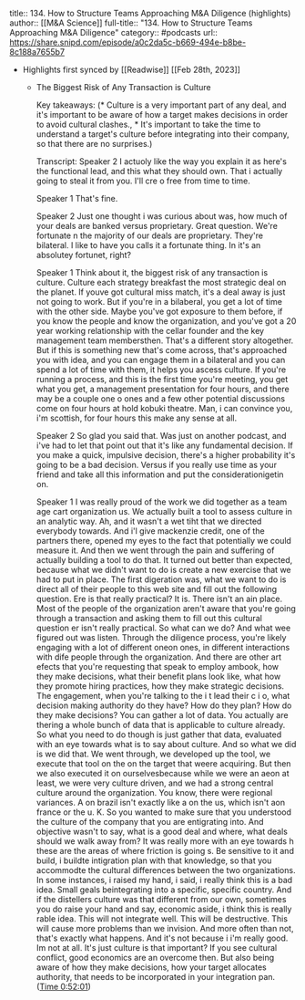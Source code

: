 title:: 134. How to Structure Teams Approaching M&A Diligence (highlights)
author:: [[M&A Science]]
full-title:: "134. How to Structure Teams Approaching M&A Diligence"
category:: #podcasts
url:: https://share.snipd.com/episode/a0c2da5c-b669-494e-b8be-8c188a7655b7

- Highlights first synced by [[Readwise]] [[Feb 28th, 2023]]
	- The Biggest Risk of Any Transaction is Culture
	  
	  Key takeaways:
	  (* Culture is a very important part of any deal, and it's important to be aware of how a target makes decisions in order to avoid cultural clashes., * It's important to take the time to understand a target's culture before integrating into their company, so that there are no surprises.)
	  
	  Transcript:
	  Speaker 2
	  I actuoly like the way you explain it as here's the functional lead, and this what they should own. That i actually going to steal it from you. I'll cre o free from time to time.
	  
	  Speaker 1
	  That's fine.
	  
	  Speaker 2
	  Just one thought i was curious about was, how much of your deals are banked versus proprietary. Great question. We're fortunate n the majority of our deals are proprietary. They're bilateral. I like to have you calls it a fortunate thing. In it's an absolutey fortunet, right?
	  
	  Speaker 1
	  Think about it, the biggest risk of any transaction is culture. Culture each strategy breakfast the most strategic deal on the planet. If youve got cultural miss match, it's a deal away is just not going to work. But if you're in a bilaberal, you get a lot of time with the other side. Maybe you've got exposure to them before, if you know the people and know the organization, and you've got a 20 year working relationship with the cellar founder and the key management team membersthen. That's a different story altogether. But if this is something new that's come across, that's approached you with idea, and you can engage them in a bilateral and you can spend a lot of time with them, it helps you ascess culture. If you're running a process, and this is the first time you're meeting, you get what you get, a management presentation for four hours, and there may be a couple one o ones and a few other potential discussions come on four hours at hold kobuki theatre. Man, i can convince you, i'm scottish, for four hours this make any sense at all.
	  
	  Speaker 2
	  So glad you said that. Was just on another podcast, and i've had to let that point out that it's like any fundamental decision. If you make a quick, impulsive decision, there's a higher probability it's going to be a bad decision. Versus if you really use time as your friend and take all this information and put the considerationigetin on.
	  
	  Speaker 1
	  I was really proud of the work we did together as a team age cart organization us. We actually built a tool to assess culture in an analytic way. Ah, and it wasn't a wet tiht that we directed everybody towards. And i'l give mackenzie credit, one of the partners there, opened my eyes to the fact that potentially we could measure it. And then we went through the pain and suffering of actually building a tool to do that. It turned out better than expected, because what we didn't want to do is create a new exercise that we had to put in place. The first digeration was, what we want to do is direct all of their people to this web site and fill out the following question. Ere is that really practical? It is. There isn't an ain place. Most of the people of the organization aren't aware that you're going through a transaction and asking them to fill out this cultural question er isn't really practical. So what can we do? And what wee figured out was listen. Through the diligence process, you're likely engaging with a lot of different oneon ones, in different interactions with dife people through the organization. And there are other art efects that you're requesting that speak to employ ambook, how they make decisions, what their benefit plans look like, what how they promote hiring practices, how they make strategic decisions. The engagement, when you're talking to the i t lead their c i o, what decision making authority do they have? How do they plan? How do they make decisions? You can gather a lot of data. You actually are thering a whole bunch of data that is applicable to culture already. So what you need to do though is just gather that data, evaluated with an eye towards what is to say about culture. And so what we did is we did that. We went through, we developed up the tool, we execute that tool on the on the target that weere acquiring. But then we also executed it on ourselvesbecause while we were an aeon at least, we were very culture driven, and we had a strong central culture around the organization. You know, there were regional variances. A on brazil isn't exactly like a on the us, which isn't aon france or the u. K. So you wanted to make sure that you understood the culture of the company that you are entigrating into. And objective wasn't to say, what is a good deal and where, what deals should we walk away from? It was really more with an eye towards h these are the areas of where friction is going s. Be sensitive to it and build, i buildte intigration plan with that knowledge, so that you accommodte the cultural differences between the two organizations. In some instances, i raised my hand, i said, i really think this is a bad idea. Small geals beintegrating into a specific, specific country. And if the distellers culture was that different from our own, sometimes you do raise your hand and say, economic aside, i think this is really rable idea. This will not integrate well. This will be destructive. This will cause more problems than we invision. And more often than not, that's exactly what happens. And it's not because i i'm really good. Im not at all. It's just culture is that important? If you see cultural conflict, good economics are an overcome then. But also being aware of how they make decisions, how your target allocates authority, that needs to be incorporated in your integration pan. ([Time 0:52:01](https://share.snipd.com/snip/feb116d0-1b1c-4d6f-b1ff-054cbb4f53d3))